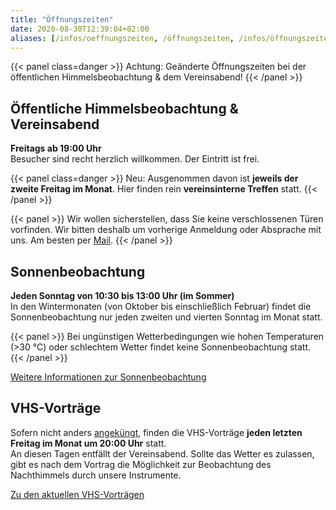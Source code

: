 ```yaml
---
title: "Öffnungszeiten"
date: 2020-08-30T12:39:04+02:00
aliases: [/infos/oeffnungszeiten, /öffnungszeiten, /infos/öffnungszeiten]
---
```


{{< panel class=danger >}}
Achtung: Geänderte Öffnungszeiten bei der öffentlichen Himmelsbeobachtung & dem Vereinsabend!
{{< /panel >}}

## Öffentliche Himmelsbeobachtung & Vereinsabend


**Freitags ab 19:00 Uhr**  
Besucher sind recht herzlich willkommen. Der Eintritt ist frei.  

{{< panel class=danger >}}
Neu: Ausgenommen davon ist **jeweils der zweite Freitag im Monat**. Hier finden rein **vereinsinterne Treffen** statt.
{{< /panel >}}

{{< panel >}}
Wir wollen sicherstellen, dass Sie keine verschlossenen Türen vorfinden. Wir bitten deshalb um vorherige Anmeldung oder Absprache mit uns. Am besten per [Mail](/kontakt).
{{< /panel >}}

## Sonnenbeobachtung

**Jeden Sonntag von 10:30 bis 13:00 Uhr (im Sommer)**  
In den Wintermonaten (von Oktober bis einschließlich Februar) findet die Sonnenbeobachtung nur jeden zweiten und vierten Sonntag im Monat statt.

{{< panel >}}
Bei ungünstigen Wetterbedingungen wie hohen Temperaturen (>30 °C) oder schlechtem Wetter findet keine Sonnenbeobachtung statt.
{{< /panel >}}

[Weitere Informationen zur Sonnenbeobachtung](/ueber-uns/sonnenbeobachtung)

## VHS-Vorträge

Sofern nicht anders [angeküngt](/vhs), finden die VHS-Vorträge **jeden letzten Freitag im Monat um 20:00 Uhr** statt.  
An diesen Tagen entfällt der Vereinsabend.
Sollte das Wetter es zulassen, gibt es nach dem Vortrag die Möglichkeit zur Beobachtung des Nachthimmels durch unsere Instrumente.

[Zu den aktuellen VHS-Vorträgen](/vhs)